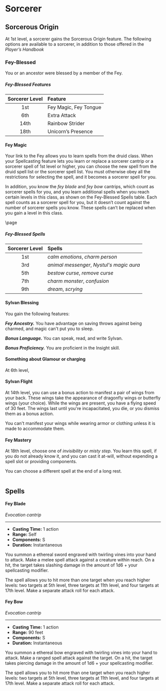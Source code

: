 <div class="phb">

# Sorcerer

## Sorcerous Origin
At 1st level, a sorcerer gains the Sorcerous Origin feature. The following options are available to a sorcerer, in addition to those offered in the *Player’s Handbook*

### Fey-Blessed

You or an ancestor were blessed by a member of the Fey.

##### Fey-Blessed Features
| Sorcerer Level | Feature |
|:----:|:-------------|
| 1st  | Fey Magic, Fey Tongue |
| 6th  | Extra Attack |
| 14th | Rainbow Strider |
| 18th | Unicorn’s Presence |

#### Fey Magic

Your link to the Fey allows you to learn spells from the druid class. When your Spellcasting feature lets you learn or replace a sorcerer cantrip or a sorcerer spell of 1st level or higher, you can choose the new spell from the druid spell list or the sorcerer spell list. You must otherwise obey all the restrictions for selecting the spell, and it becomes a sorcerer spell for you.

In addition, you know the *fey blade* and *fey bow* cantrips, which count as sorcerer spells for you, and you learn additional spells when you reach
certain levels in this class, as shown on the
Fey-Blessed Spells table. Each spell counts as a
sorcerer spell for you, but it doesn’t count
against the number of sorcerer spells you know.
These spells can’t be replaced when you gain a
level in this class.

\page

##### Fey-Blessed Spells
| Sorcerer Level | Spells |
|:----:|:-------------|
| 1st  | *calm emotions*, *charm person* |
| 3rd  | *animal messenger*, *Nystul's magic aura* |
| 5th  | *bestow curse*, *remove curse* |
| 7th  | *charm monster*, *confusion* |
| 9th  | *dream*, *scrying* |

#### Sylvan Blessing

You gain the following features:

***Fey Ancestry.*** You have advantage on saving throws against being charmed, and magic can't put you to sleep.

***Bonus Language.*** You can speak, read, and write Sylvan.

***Bonus Proficiency.*** You are proficient in the Insight skill.

#### Something about Glamour or charging

At 6th level, 

#### Sylvan Flight

At 14th level, you can use a bonus action to manifest a pair of wings from your back. These wings take the appearance of dragonfly wings or butterfly wings (your choice). While the wings are present, you have a flying speed of 30 feet. The wings last until you're incapacitated, you die, or you dismiss them as a bonus action.

You can't manifest your wings while wearing armor or clothing unless it is made to accommodate them.

#### Fey Mastery

At 18th level, choose one of *invisibility* or *misty step*. You learn this spell, if you do not already know it, and you can cast it at-will, without expending a spell slot or providing components.

You can choose a different spell at the end of a long rest.

```
```

## Spells

#### Fey Blade
*Evocation cantrip*
___
- **Casting Time:** 1 action
- **Range:** Self
- **Components:** S
- **Duration:** Instantaneous

You summon a ethereal sword engraved with twirling vines into your hand to attack. Make a melee spell attack against a creature within reach. On a hit, the target takes slashing damage in the amount of 1d6 + your spellcasting modifier.

The spell allows you to hit more than one target when you reach higher levels: two targets at 5th level, three targets at 11th level, and four targets at 17th level. Make a separate attack roll for each attack.

#### Fey Bow
*Evocation cantrip*
___
- **Casting Time:** 1 action
- **Range:** 90 feet
- **Components:** S
- **Duration:** Instantaneous

You summon a ethereal bow engraved with twirling vines into your hand to attack. Make a ranged spell attack against the target. On a hit, the target takes piercing damage in the amount of 1d6 + your spellcasting modifier.

The spell allows you to hit more than one target when you reach higher levels: two targets at 5th level, three targets at 11th level, and four targets at 17th level. Make a separate attack roll for each attack.
